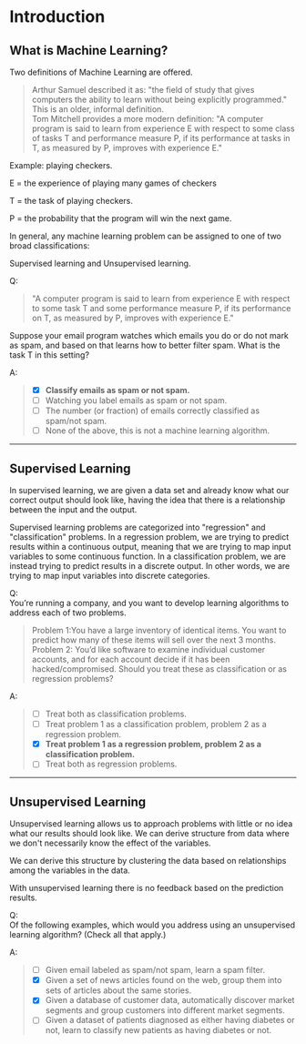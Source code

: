 # Introduction
## What is Machine Learning?
Two definitions of Machine Learning are offered. 
>Arthur Samuel described it as: "the field of study that gives computers the ability to learn without being explicitly programmed." This is an older, informal definition.<br>
Tom Mitchell provides a more modern definition: "A computer program is said to learn from experience E with respect to some class of tasks T and performance measure P, if its performance at tasks in T, as measured by P, improves with experience E."

Example: playing checkers.

E = the experience of playing many games of checkers

T = the task of playing checkers.

P = the probability that the program will win the next game.

In general, any machine learning problem can be assigned to one of two broad classifications:

Supervised learning and Unsupervised learning.

Q: 
>"A computer program is said to learn from experience E with respect to some task T and some performance measure P, if its performance on T, as measured by P, improves with experience E."

Suppose your email program watches which emails you do or do not mark as spam, and based on that learns how to better filter spam. What is the task T in this setting?

A:
> - [x] **Classify emails as spam or not spam.**
> - [ ] Watching you label emails as spam or not spam.
> - [ ] The number (or fraction) of emails correctly classified as spam/not spam.
> - [ ] None of the above, this is not a machine learning algorithm.
------
## Supervised Learning

In supervised learning, we are given a data set and already know what our correct output should look like, having the idea that there is a relationship between the input and the output.

Supervised learning problems are categorized into "regression" and "classification" problems. In a regression problem, we are trying to predict results within a continuous output, meaning that we are trying to map input variables to some continuous function. In a classification problem, we are instead trying to predict results in a discrete output. In other words, we are trying to map input variables into discrete categories.

Q: <br>
You’re running a company, and you want to develop learning algorithms to address each of two problems. 
>Problem 1:You have a large inventory of identical items. You want to predict how many of these items will sell over the next 3 months.<br>
Problem 2: You’d like software to examine individual customer accounts, and for each account decide if it has been hacked/compromised. Should you treat these as classification or as regression problems?

A:
> - [ ] Treat both as classification problems.
> - [ ] Treat problem 1 as a classification problem, problem 2 as a regression problem.
> - [x] **Treat problem 1 as a regression problem, problem 2 as a classification problem.**
> - [ ] Treat both as regression problems.
------
## Unsupervised Learning

Unsupervised learning allows us to approach problems with little or no idea what our results should look like. We can derive structure from data where we don't necessarily know the effect of the variables.

We can derive this structure by clustering the data based on relationships among the variables in the data.

With unsupervised learning there is no feedback based on the prediction results.

Q:<br>
Of the following examples, which would you address using an unsupervised learning algorithm? (Check all that apply.)

A:
> - [ ] Given email labeled as spam/not spam, learn a spam filter.
> - [x] Given a set of news articles found on the web, group them into sets of articles about the same stories.
> - [x] Given a database of customer data, automatically discover market segments and group customers into different market segments.
> - [ ] Given a dataset of patients diagnosed as either having diabetes or not, learn to classify new patients as having diabetes or not.